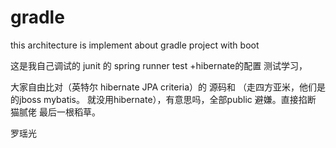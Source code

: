# gradle
this architecture is implement about gradle project with boot 


这是我自己调试的 junit 的 spring runner test +hibernate的配置 测试学习，

大家自由比对（英特尔 hibernate JPA criteria）的 源码和 （走四方亚米，他们是的jboss mybatis。 就没用hibernate），有意思吗，全部public 避嫌。直接掐断 猫腻佬 最后一根稻草。 


罗瑶光
